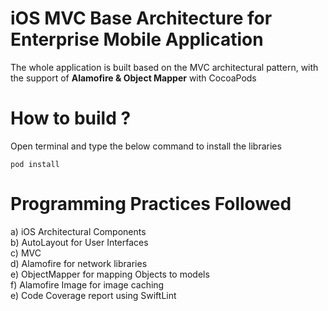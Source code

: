 # iOS MVC Base Architecture for Enterprise Mobile Application 


The whole application is built based on the MVC architectural pattern, with the support of  **Alamofire & Object Mapper** with CocoaPods

# How to build ?

Open terminal and type the below command to install the libraries <br/>

``` pod install ```


# Programming Practices Followed

a) iOS Architectural Components <br/>
b) AutoLayout for User Interfaces  <br/>
c) MVC <br/>
d) Alamofire for network libraries <br/>
e) ObjectMapper for mapping Objects to models <br/>
f) Alamofire Image for image caching <br/>
e) Code Coverage report using SwiftLint

